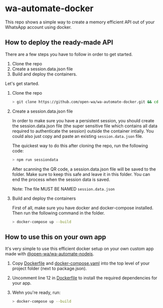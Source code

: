 # wa-automate-docker

This repo shows a simple way to create a memory efficient API out of your WhatsApp account using docker.

## How to deploy the ready-made API

There are a few steps you have to follow in order to get started.

1. Clone the repo
2. Create a session.data.json file
3. Build and deploy the containers.

Let's get started.

1. Clone the repo

    ```bash
    > git clone https://github.com/open-wa/wa-automate-docker.git && cd wa-automate-docker
    ```

2. Create a session.data.json file

    In order to make sure you have a persistent session, you should create the session.data.json file (the super sensitive file which contains all data required to authenticate the session) outside the container intially. You could also just copy and paste an existing `session.data.json` file.

    The quickest way to do this after cloning the repo, run the following code:

    ```bash
    > npm run sessiondata
    ```

    After scanning the QR code, a session.data.json file will be saved to the folder. Make sure to keep this safe and leave it in this folder. You can end the process when the session data is saved.

    Note: The file MUST BE NAMED `session.data.json`

3. Build and deploy the containers

    First of all, make sure you have docker and docker-compose installed. Then run the following command in the folder.

    ```bash
    > docker-compose up --build
    ```

## How to use this on your own app

It's very simple to use this efficient docker setup on your own custom app made with [@open-wa/wa-automate-nodejs](https://github.com/open-wa/wa-automate-nodejs).

1. Copy [Dockerfile](https://github.com/open-wa/wa-automate-docker/blob/master/Dockerfile) and [docker-compose.yaml](https://github.com/open-wa/wa-automate-docker/blob/master/docker-compose.yaml) into the top level of your project folder (next to package.json).
2. Uncomment line 12 in [Dockerfile](https://github.com/open-wa/wa-automate-docker/blob/master/Dockerfile) to install the required dependencies for your app.

3.  
    Wehn you're ready, run:

    ```bash
    > docker-compose up --build
    ```
